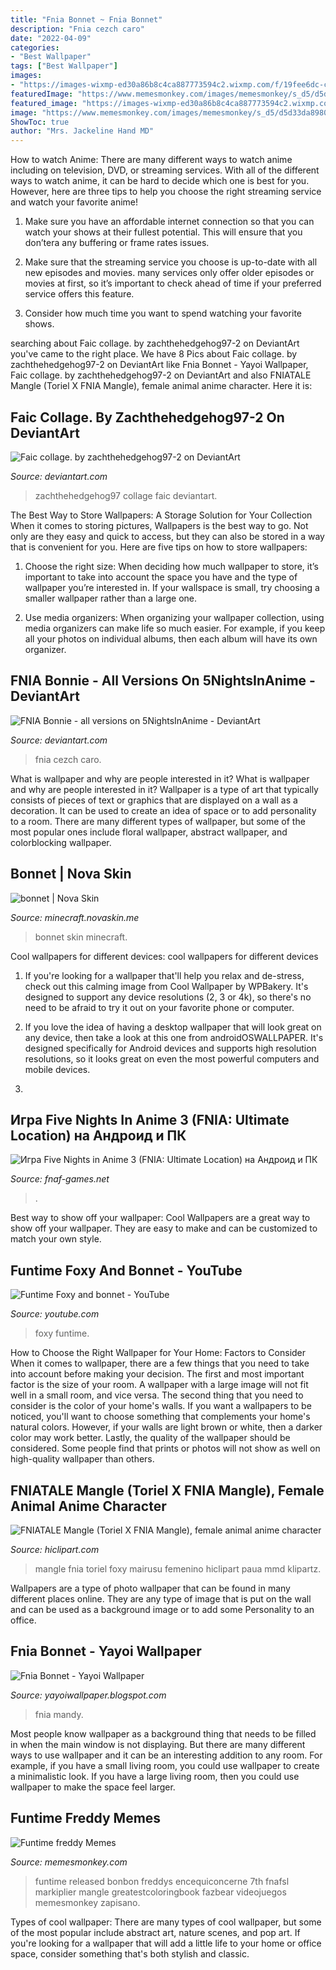 ```yaml
---
title: "Fnia Bonnet ~ Fnia Bonnet"
description: "Fnia cezch caro"
date: "2022-04-09"
categories:
- "Best Wallpaper"
tags: ["Best Wallpaper"]
images:
- "https://images-wixmp-ed30a86b8c4ca887773594c2.wixmp.com/f/19fee6dc-c665-4000-9e25-5a060c8b271e/dbnab2h-c808d3d1-d78e-493a-9cf0-d7f0e1836797.jpg/v1/fill/w_1024,h_1366,q_75,strp/faic_collage___by_zachthehedgehog97_2_dbnab2h-fullview.jpg?token=eyJ0eXAiOiJKV1QiLCJhbGciOiJIUzI1NiJ9.eyJzdWIiOiJ1cm46YXBwOjdlMGQxODg5ODIyNjQzNzNhNWYwZDQxNWVhMGQyNmUwIiwiaXNzIjoidXJuOmFwcDo3ZTBkMTg4OTgyMjY0MzczYTVmMGQ0MTVlYTBkMjZlMCIsIm9iaiI6W1t7ImhlaWdodCI6Ijw9MTM2NiIsInBhdGgiOiJcL2ZcLzE5ZmVlNmRjLWM2NjUtNDAwMC05ZTI1LTVhMDYwYzhiMjcxZVwvZGJuYWIyaC1jODA4ZDNkMS1kNzhlLTQ5M2EtOWNmMC1kN2YwZTE4MzY3OTcuanBnIiwid2lkdGgiOiI8PTEwMjQifV1dLCJhdWQiOlsidXJuOnNlcnZpY2U6aW1hZ2Uub3BlcmF0aW9ucyJdfQ.q4IHFrYekl8AKtznPKiRpdzVt4OQ_vlS2SIpM3t-6TY"
featuredImage: "https://www.memesmonkey.com/images/memesmonkey/s_d5/d5d33da898085ea1be99f933fee49012.jpeg"
featured_image: "https://images-wixmp-ed30a86b8c4ca887773594c2.wixmp.com/f/7b9e6dbc-c776-48fa-bd4f-1fd3f149db42/deej8i1-ad1f7050-1377-4565-8583-77108e535390.jpg/v1/fill/w_622,h_350,q_70,strp/caught_by_fnia_bonnie_with_her_dress_by_caro_cezch_1_deej8i1-350t.jpg?token=eyJ0eXAiOiJKV1QiLCJhbGciOiJIUzI1NiJ9.eyJzdWIiOiJ1cm46YXBwOjdlMGQxODg5ODIyNjQzNzNhNWYwZDQxNWVhMGQyNmUwIiwiaXNzIjoidXJuOmFwcDo3ZTBkMTg4OTgyMjY0MzczYTVmMGQ0MTVlYTBkMjZlMCIsIm9iaiI6W1t7ImhlaWdodCI6Ijw9NTc2IiwicGF0aCI6IlwvZlwvN2I5ZTZkYmMtYzc3Ni00OGZhLWJkNGYtMWZkM2YxNDlkYjQyXC9kZWVqOGkxLWFkMWY3MDUwLTEzNzctNDU2NS04NTgzLTc3MTA4ZTUzNTM5MC5qcGciLCJ3aWR0aCI6Ijw9MTAyNCJ9XV0sImF1ZCI6WyJ1cm46c2VydmljZTppbWFnZS5vcGVyYXRpb25zIl19.rwF8xIx2DHAMuceZTWv6Z1lcEewVSe2TU5aie6Fc4sI"
image: "https://www.memesmonkey.com/images/memesmonkey/s_d5/d5d33da898085ea1be99f933fee49012.jpeg"
ShowToc: true
author: "Mrs. Jackeline Hand MD"
---
```



How to watch Anime: There are many different ways to watch anime including on television, DVD, or streaming services.
With all of the different ways to watch anime, it can be hard to decide which one is best for you. However, here are three tips to help you choose the right streaming service and watch your favorite anime!
1. Make sure you have an affordable internet connection so that you can watch your shows at their fullest potential. This will ensure that you don’tera any buffering or frame rates issues.

2. Make sure that the streaming service you choose is up-to-date with all new episodes and movies. many services only offer older episodes or movies at first, so it’s important to check ahead of time if your preferred service offers this feature.

3. Consider how much time you want to spend watching your favorite shows.

	

		
searching about Faic collage. by zachthehedgehog97-2 on DeviantArt you've came to the right place. We have 8 Pics about Faic collage. by zachthehedgehog97-2 on DeviantArt like Fnia Bonnet - Yayoi Wallpaper, Faic collage. by zachthehedgehog97-2 on DeviantArt and also FNIATALE Mangle (Toriel X FNIA Mangle), female animal anime character. Here it is:
		
    
## Faic Collage. By Zachthehedgehog97-2 On DeviantArt

<img loading=lazy src="https://images-wixmp-ed30a86b8c4ca887773594c2.wixmp.com/f/19fee6dc-c665-4000-9e25-5a060c8b271e/dbnab2h-c808d3d1-d78e-493a-9cf0-d7f0e1836797.jpg/v1/fill/w_1024,h_1366,q_75,strp/faic_collage___by_zachthehedgehog97_2_dbnab2h-fullview.jpg?token=eyJ0eXAiOiJKV1QiLCJhbGciOiJIUzI1NiJ9.eyJzdWIiOiJ1cm46YXBwOjdlMGQxODg5ODIyNjQzNzNhNWYwZDQxNWVhMGQyNmUwIiwiaXNzIjoidXJuOmFwcDo3ZTBkMTg4OTgyMjY0MzczYTVmMGQ0MTVlYTBkMjZlMCIsIm9iaiI6W1t7ImhlaWdodCI6Ijw9MTM2NiIsInBhdGgiOiJcL2ZcLzE5ZmVlNmRjLWM2NjUtNDAwMC05ZTI1LTVhMDYwYzhiMjcxZVwvZGJuYWIyaC1jODA4ZDNkMS1kNzhlLTQ5M2EtOWNmMC1kN2YwZTE4MzY3OTcuanBnIiwid2lkdGgiOiI8PTEwMjQifV1dLCJhdWQiOlsidXJuOnNlcnZpY2U6aW1hZ2Uub3BlcmF0aW9ucyJdfQ.q4IHFrYekl8AKtznPKiRpdzVt4OQ_vlS2SIpM3t-6TY" onerror="this.onerror=null;this.src='https://tse2.mm.bing.net/th?id=OIP.mBIyMPJ_9nwFo8h0ACJe7QHaJ4&amp;pid=15.1';" alt="Faic collage. by zachthehedgehog97-2 on DeviantArt">

_Source: deviantart.com_

>zachthehedgehog97 collage faic deviantart. 

	

The Best Way to Store Wallpapers: A Storage Solution for Your Collection
When it comes to storing pictures, Wallpapers is the best way to go. Not only are they easy and quick to access, but they can also be stored in a way that is convenient for you. Here are five tips on how to store wallpapers:
1) Choose the right size: When deciding how much wallpaper to store, it’s important to take into account the space you have and the type of wallpaper you’re interested in. If your wallspace is small, try choosing a smaller wallpaper rather than a large one.

2) Use media organizers: When organizing your wallpaper collection, using media organizers can make life so much easier. For example, if you keep all your photos on individual albums, then each album will have its own organizer.

    
## FNIA Bonnie - All Versions On 5NightsInAnime - DeviantArt

<img loading=lazy src="https://images-wixmp-ed30a86b8c4ca887773594c2.wixmp.com/f/7b9e6dbc-c776-48fa-bd4f-1fd3f149db42/deej8i1-ad1f7050-1377-4565-8583-77108e535390.jpg/v1/fill/w_622,h_350,q_70,strp/caught_by_fnia_bonnie_with_her_dress_by_caro_cezch_1_deej8i1-350t.jpg?token=eyJ0eXAiOiJKV1QiLCJhbGciOiJIUzI1NiJ9.eyJzdWIiOiJ1cm46YXBwOjdlMGQxODg5ODIyNjQzNzNhNWYwZDQxNWVhMGQyNmUwIiwiaXNzIjoidXJuOmFwcDo3ZTBkMTg4OTgyMjY0MzczYTVmMGQ0MTVlYTBkMjZlMCIsIm9iaiI6W1t7ImhlaWdodCI6Ijw9NTc2IiwicGF0aCI6IlwvZlwvN2I5ZTZkYmMtYzc3Ni00OGZhLWJkNGYtMWZkM2YxNDlkYjQyXC9kZWVqOGkxLWFkMWY3MDUwLTEzNzctNDU2NS04NTgzLTc3MTA4ZTUzNTM5MC5qcGciLCJ3aWR0aCI6Ijw9MTAyNCJ9XV0sImF1ZCI6WyJ1cm46c2VydmljZTppbWFnZS5vcGVyYXRpb25zIl19.rwF8xIx2DHAMuceZTWv6Z1lcEewVSe2TU5aie6Fc4sI" onerror="this.onerror=null;this.src='https://tse1.mm.bing.net/th?id=OIP.cVu0F5zwoPBqKQP-sNQrvgHaEK&amp;pid=15.1';" alt="FNIA Bonnie - all versions on 5NightsInAnime - DeviantArt">

_Source: deviantart.com_

>fnia cezch caro. 

	

What is wallpaper and why are people interested in it?
What is wallpaper and why are people interested in it?
Wallpaper is a type of art that typically consists of pieces of text or graphics that are displayed on a wall as a decoration. It can be used to create an idea of space or to add personality to a room. There are many different types of wallpaper, but some of the most popular ones include floral wallpaper, abstract wallpaper, and colorblocking wallpaper.

    
## Bonnet | Nova Skin

<img loading=lazy src="https://lh3.googleusercontent.com/sYpbw1dvZXWbTyTotYMLbUmr-y1FTbIhpNVowA4egQHSxYy_LCCPG8k63EeEc20qs5DTpfTWKQAHI6DFIMSz=s400" onerror="this.onerror=null;this.src='https://tse4.mm.bing.net/th?id=OIP.EtbU_N2sI9bQ0EfvS_TX0AAAAA&amp;pid=15.1';" alt="bonnet | Nova Skin">

_Source: minecraft.novaskin.me_

>bonnet skin minecraft. 

	

Cool wallpapers for different devices:
cool wallpapers for different devices 

1. If you're looking for a wallpaper that'll help you relax and de-stress, check out this calming image from Cool Wallpaper by WPBakery. It's designed to support any device resolutions (2, 3 or 4k), so there's no need to be afraid to try it out on your favorite phone or computer.

2. If you love the idea of having a desktop wallpaper that will look great on any device, then take a look at this one from androidOSWALLPAPER. It's designed specifically for Android devices and supports high resolution resolutions, so it looks great on even the most powerful computers and mobile devices.

3.

    
## Игра Five Nights In Anime 3 (FNIA: Ultimate Location) на Андроид и ПК

<img loading=lazy src="https://fnaf-games.net/uploads/posts/2018-10/1538852983_184-05.jpg" onerror="this.onerror=null;this.src='https://tse3.mm.bing.net/th?id=OIP.9ntpMqOCUYXbv7A-E9nFdAHaEK&amp;pid=15.1';" alt="Игра Five Nights in Anime 3 (FNIA: Ultimate Location) на Андроид и ПК">

_Source: fnaf-games.net_

>. 

	

Best way to show off your wallpaper:
Cool Wallpapers are a great way to show off your wallpaper. They are easy to make and can be customized to match your own style.

    
## Funtime Foxy And Bonnet - YouTube

<img loading=lazy src="https://yt3.ggpht.com/a/AATXAJyjC5DG202VVuoZDHoFooQkhenC8MoFmtYb=s900-c-k-c0xffffffff-no-rj-mo" onerror="this.onerror=null;this.src='https://tse3.mm.bing.net/th?id=OIP.t8aHQ5IB_KTKRbm3w7HSgAHaHa&amp;pid=15.1';" alt="Funtime Foxy and bonnet - YouTube">

_Source: youtube.com_

>foxy funtime. 

	

How to Choose the Right Wallpaper for Your Home: Factors to Consider
When it comes to wallpaper, there are a few things that you need to take into account before making your decision. The first and most important factor is the size of your room. A wallpaper with a large image will not fit well in a small room, and vice versa. 
The second thing that you need to consider is the color of your home's walls. If you want a wallpapers to be noticed, you'll want to choose something that complements your home's natural colors. However, if your walls are light brown or white, then a darker color may work better. 
Lastly, the quality of the wallpaper should be considered. Some people find that prints or photos will not show as well on high-quality wallpaper than others.

    
## FNIATALE Mangle (Toriel X FNIA Mangle), Female Animal Anime Character

<img loading=lazy src="https://p1.hiclipart.com/preview/419/560/28/fniatale-mangle-toriel-x-fnia-mangle-female-animal-anime-character-png-clipart.jpg" onerror="this.onerror=null;this.src='https://tse3.mm.bing.net/th?id=OIP.k0G03C64VUNdp1kMGIutuQHaKD&amp;pid=15.1';" alt="FNIATALE Mangle (Toriel X FNIA Mangle), female animal anime character">

_Source: hiclipart.com_

>mangle fnia toriel foxy mairusu femenino hiclipart paua mmd klipartz. 

	



Wallpapers are a type of photo wallpaper that can be found in many different places online. They are any type of image that is put on the wall and can be used as a background image or to add some Personality to an office.

    
## Fnia Bonnet - Yayoi Wallpaper

<img loading=lazy src="https://i.pinimg.com/originals/1e/00/73/1e0073745d3b05c08117c146f685652e.jpg" onerror="this.onerror=null;this.src='https://tse4.mm.bing.net/th?id=OIP.2qZl4DcLKHQdZPjqeBieqQHaHZ&amp;pid=15.1';" alt="Fnia Bonnet - Yayoi Wallpaper">

_Source: yayoiwallpaper.blogspot.com_

>fnia mandy. 

	

Most people know wallpaper as a background thing that needs to be filled in when the main window is not displaying. But there are many different ways to use wallpaper and it can be an interesting addition to any room. For example, if you have a small living room, you could use wallpaper to create a minimalistic look. If you have a large living room, then you could use wallpaper to make the space feel larger.

    
## Funtime Freddy Memes

<img loading=lazy src="https://www.memesmonkey.com/images/memesmonkey/s_d5/d5d33da898085ea1be99f933fee49012.jpeg" onerror="this.onerror=null;this.src='https://tse4.mm.bing.net/th?id=OIP.rpA2yXvRbFuDFRmPI2JjAwAAAA&amp;pid=15.1';" alt="Funtime freddy Memes">

_Source: memesmonkey.com_

>funtime released bonbon freddys encequiconcerne 7th fnafsl markiplier mangle greatestcoloringbook fazbear videojuegos memesmonkey zapisano. 

	

Types of cool wallpaper:
There are many types of cool wallpaper, but some of the most popular include abstract art, nature scenes, and pop art. If you're looking for a wallpaper that will add a little life to your home or office space, consider something that's both stylish and classic.

